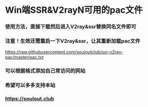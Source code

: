 # Win端SSR&V2rayN可用的pac文件

### 使用方法，直接下载然后进入V2ray&ssr替换同名文件即可<br>
### 注意！生效还需重启一下V2ray&ssr，让其重新加载pac文件<br>
https://raw.githubusercontent.com/souloutclub/ssr-v2ray-pac/master/pac.txt <br>
### 可以根据格式添加自己常访问的网站
### 希望可以多多支持本站
### https://soulout.club

